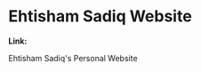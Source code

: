 # Ehtisham Sadiq Website


**Link:** [](ehtisham-sadiq.github.io/ehtisham/)

Ehtisham Sadiq's Personal Website

